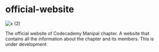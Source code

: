 # official-website
![x (2)](https://user-images.githubusercontent.com/27415791/141672918-689654c1-247e-40db-a719-7d3796375bcc.png)

The official website of Codecademy Manipal chapter. A website that contains all the information about the chapter and its members. This is under development
